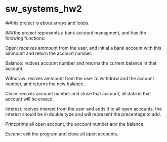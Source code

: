 # sw_systems_hw2

##this project is about arrays and loops.

###the project represents a bank account managment, and has the folowing functions:

Open: receives ammount from the user, and initial a bank account with this ammount and return the account number.

Balance: recives account number and returns the current balance in that account.

Withdraw: recives ammount from the user to withdraw and the account number, and returns the new balance. 

Close: recives account number and close that account, all data in that account will be erased.

Interest: recives interest from the user and adds it to all open accounts,
the interest should be in double type and will represent the precentage to add.
 
Print:prints all open account, the account number and the balance.
 
Escape: exit the program and close all open accounts.
